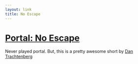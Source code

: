 ```yaml
---
layout: link
title: No Escape
---
```


# [Portal: No Escape][quietube] #

Never played portal. But, this is a pretty awesome short by [Dan Trachtenberg][dantrachtenberg]


[quietube]: http://quietube.com/v.php/http://www.youtube.com/watch?v=4drucg1A6Xk&feature=player_embedded
    "Portal: No Escape"
[dantrachtenberg]: http://www.dantrachtenberg.com
    "Dan Trachtenberg"